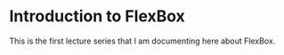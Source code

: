 # Introduction to FlexBox

This is the first lecture series that I am documenting here about FlexBox.

